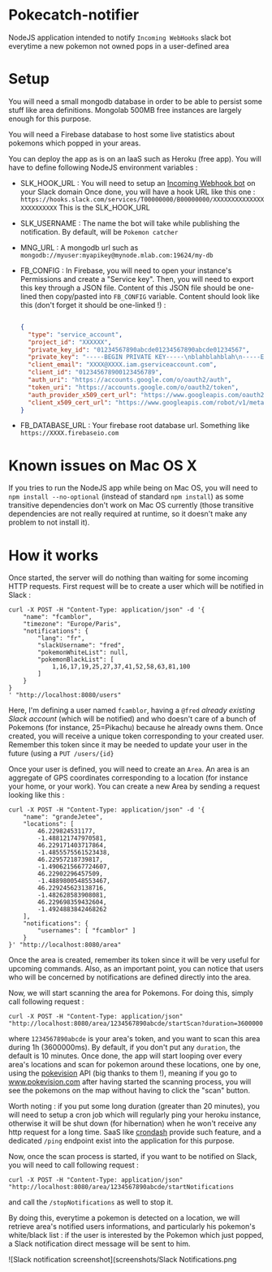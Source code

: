 # Pokecatch-notifier

NodeJS application intended to notify `Incoming WebHooks` slack bot everytime a new pokemon not owned pops in a
user-defined area

# Setup

You will need a small mongodb database in order to be able to persist some stuff like area definitions.
Mongolab 500MB free instances are largely enough for this purpose.

You will need a Firebase database to host some live statistics about pokemons which popped in your areas.

You can deploy the app as is on an IaaS such as Heroku (free app).
You will have to define following NodeJS environment variables :

  - SLK_HOOK_URL : You will need to setup an [Incoming Webhook bot](https://api.slack.com/incoming-webhooks) on your Slack domain
    Once done, you will have a hook URL like this one : 
    `https://hooks.slack.com/services/T00000000/B00000000/XXXXXXXXXXXXXXXXXXXXXXXX`
    This is the SLK_HOOK_URL

  - SLK_USERNAME : The name the bot will take while publishing the notification. By default, will be `Pokemon catcher`
  - MNG_URL : A mongodb url such as `mongodb://myuser:myapikey@mynode.mlab.com:19624/my-db`
  - FB_CONFIG : In Firebase, you will need to open your instance's Permissions and create a "Service key".
    Then, you will need to export this key through a JSON file. Content of this JSON file should be one-lined then
    copy/pasted into `FB_CONFIG` variable.
    Content should look like this (don't forget it should be one-linked !) :
    ```json

    {
      "type": "service_account",
      "project_id": "XXXXXX",
      "private_key_id": "01234567890abcde01234567890abcde01234567",
      "private_key": "-----BEGIN PRIVATE KEY-----\nblahblahblah\n-----END PRIVATE KEY-----\n",
      "client_email": "XXXX@XXXX.iam.gserviceaccount.com",
      "client_id": "012345678900123456789",
      "auth_uri": "https://accounts.google.com/o/oauth2/auth",
      "token_uri": "https://accounts.google.com/o/oauth2/token",
      "auth_provider_x509_cert_url": "https://www.googleapis.com/oauth2/v1/certs",
      "client_x509_cert_url": "https://www.googleapis.com/robot/v1/metadata/x509/XXXX%40XXXX.iam.gserviceaccount.com"
    }

    ```
  - FB_DATABASE_URL : Your firebase root database url. Something like `https://XXXX.firebaseio.com`
  

# Known issues on Mac OS X

If you tries to run the NodeJS app while being on Mac OS, you will need to `npm install --no-optional` (instead of
standard `npm install`) as some transitive dependencies don't work on Mac OS currently (those transitive dependencies
are not really required at runtime, so it doesn't make any problem to not install it).


# How it works

Once started, the server will do nothing than waiting for some incoming HTTP requests.
First request will be to create a user which will be notified in Slack :
```
curl -X POST -H "Content-Type: application/json" -d '{
    "name": "fcamblor",
    "timezone": "Europe/Paris",
    "notifications": {
        "lang": "fr",
        "slackUsername": "fred",
        "pokemonWhiteList": null,
        "pokemonBlackList": [
            1,16,17,19,25,27,37,41,52,58,63,81,100
        ]
    }
}
' "http://localhost:8080/users"
```
Here, I'm defining a user named `fcamblor`, having a `@fred` *already existing Slack account* (which will be notified) 
and who doesn't care of a bunch of Pokemons (for instance, 25=Pikachu) because he already owns them.
Once created, you will receive a unique token corresponding to your created user. Remember this token since it may be 
needed to update your user in the future (using a `PUT /users/{id}`

Once your user is defined, you will need to create an `Area`.
An area is an aggregate of GPS coordinates corresponding to a location (for instance your home, or your work).
You can create a new Area by sending a request looking like this :
```
curl -X POST -H "Content-Type: application/json" -d '{
    "name": "grandeJetee",
    "locations": [
        46.229824531177,
        -1.488121747970581,
        46.229171403717864,
        -1.4855575561523438,
        46.22957218739817,
        -1.4906215667724607,
        46.22902296457509,
        -1.4889800548553467,
        46.229245623138716,
        -1.482628583908081,
        46.229698359432604,
        -1.4924883842468262
    ],
    "notifications": {
        "usernames": [ "fcamblor" ]
    }
}' "http://localhost:8080/area"
```

Once the area is created, remember its token since it will be very useful for upcoming commands.
Also, as an important point, you can notice that users who will be concerned by notifications are defined directly into the area.

Now, we will start scanning the area for Pokemons. For doing this, simply call following request :
```
curl -X POST -H "Content-Type: application/json" "http://localhost:8080/area/1234567890abcde/startScan?duration=3600000
```
where `1234567890abcde` is your area's token, and you want to scan this area during 1h (3600000ms).
By default, if you don't put any `duration`, the default is 10 minutes.
Once done, the app will start looping over every area's locations and scan for pokemon around these locations, one by one,
using the [pokevision](www.pokevision.com) API (big thanks to them !), meaning if you go to www.pokevision.com after
having started the scanning process, you will see the pokemons on the map without having to click the "scan" button.

Worth noting : if you put some long duration (greater than 20 minutes), you will need to setup a cron job which will regularly ping your heroku instance, otherwise it will be shut down (for hibernation) when he won't receive any http request for a long time.
SaaS like [crondash](http://crondash.com/) provide such feature, and a dedicated `/ping` endpoint exist into the application for this purpose.


Now, once the scan process is started, if you want to be notified on Slack, you will need to call following request :
```
curl -X POST -H "Content-Type: application/json" "http://localhost:8080/area/1234567890abcde/startNotifications
```
and call the `/stopNotifications` as well to stop it.

By doing this, everytime a pokemon is detected on a location, we will retrieve area's notified users informations, and 
particularly his pokemon's white/black list : if the user is interested by the Pokemon which just popped, a Slack 
notification direct message will be sent to him.

![Slack notification screenshot](screenshots/Slack Notifications.png
